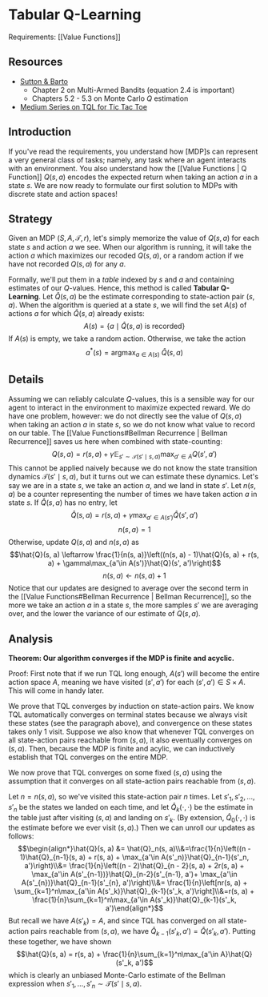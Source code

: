 # Tabular Q-Learning
Requirements: [[Value Functions]]
## Resources
- [Sutton & Barto](http://incompleteideas.net/book/RLbook2020.pdf) 
	- Chapter 2 on Multi-Armed Bandits (equation 2.4 is important)
	- Chapters 5.2 - 5.3 on Monte Carlo $Q$ estimation
- [Medium Series on TQL for Tic Tac Toe](https://medium.com/@carsten.friedrich/part-3-tabular-q-learning-a-tic-tac-toe-player-that-gets-better-and-better-fa4da4b0892a)

## Introduction

If you've read the requirements, you understand how [MDP]s can represent a very general class of tasks; namely, any task where an agent interacts with an environment. You also understand how the [[Value Functions | Q Function]] $Q(s, a)$ encodes the expected return when taking an action $a$ in a state $s$. We are now ready to formulate our first solution to MDPs with discrete state and action spaces!

## Strategy

Given an MDP $(S, A, \mathcal{T}, r)$, let's simply memorize the value of $Q(s, a)$ for each state $s$ and action $a$ we see. When our algorithm is running, it will take the action $a$ which maximizes our recoded $Q(s, a)$, or a random action if we have not recorded $Q(s, a)$ for any $a$.

Formally, we'll put them in a *table* indexed by $s$ and $a$ and containing estimates of our $Q$-values. Hence, this method is called **Tabular Q-Learning**. Let $\hat{Q}(s, a)$ be the estimate corresponding to state-action pair $(s, a)$. When the algorithm is queried at a state $s$, we will find the set $A(s)$ of actions $a$ for which $\hat{Q}(s, a)$ already exists:
$$A(s) = \{a \mid \hat Q(s, a) \text{ is recorded}\}$$
If $A(s)$ is empty, we take a random action. Otherwise, we take the action
$$a^*(s) = \mathop{\text{argmax}}_{a \in A(s)}\; \hat{Q}(s, a)$$

## Details

Assuming we can reliably calculate $Q$-values, this is a sensible way for our agent to interact in the environment to maximize expected reward. We do have one problem, however: we do not directly see the value of $Q(s, a)$ when taking an action $a$ in state $s$, so we do not know what value to record on our table. The [[Value Functions#Bellman Recurrence | Bellman Recurrence]] saves us here when combined with state-counting:
$$Q(s, a) = r(s, a) + \gamma\mathop{\mathbb{E}}_{s' \sim \mathcal{T}(s' \mid s, a)}\max_{a'\in A} Q(s', a')$$
This cannot be applied naively because we do not know the state transition dynamics $\mathcal{T}(s'\mid s, a)$, but it turns out we can estimate these dynamics. Let's say we are in a state $s$, we take an action $a$, and we land in state $s'$. Let $n(s, a)$ be a counter representing the number of times we have taken action $a$ in state $s$.  If $\hat{Q}(s, a)$ has no entry, let
$$\hat{Q}(s, a) = r(s, a) + \gamma\max_{a'\in A(s')} \hat{Q}(s', a')$$
$$n(s, a) = 1$$
Otherwise, update $Q(s, a)$ and $n(s, a)$ as
$$\hat{Q}(s, a) \leftarrow \frac{1}{n(s, a)}\left((n(s, a) - 1)\hat{Q}(s, a) + r(s, a) + \gamma\max_{a'\in A(s')}\hat{Q}(s', a')\right)$$
$$n(s, a) \leftarrow n(s, a) + 1$$
Notice that our updates are designed to average over the second term in the [[Value Functions#Bellman Recurrence | Bellman Recurrence]], so the more we take an action $a$ in a state $s$, the more samples $s'$ we are averaging over, and the lower the variance of our estimate of $Q(s, a)$. 

## Analysis

**Theorem: Our algorithm converges if the MDP is finite and acyclic.**

Proof: First note that if we run TQL long enough, $A(s')$ will become the entire action space $A$, meaning we have visited $(s', a')$ for each $(s', a') \in S\times A$. This will come in handy later. 

We prove that TQL converges by induction on state-action pairs. We know TQL automatically converges on terminal states because we always visit these states (see the paragraph above), and convergence on these states takes only 1 visit. Suppose we also know that whenever TQL converges on all state-action pairs reachable from $(s, a)$, it also eventually converges on $(s, a)$. Then, because the MDP is finite and acylic, we can inductively establish that TQL converges on the entire MDP.

We now prove that TQL converges on some fixed $(s, a)$ using the assumption that it converges on all state-action pairs reachable from $(s, a)$.

Let $n = n(s, a)$, so we've visited this state-action pair $n$ times. Let $s'_1, s'_2, ..., s'_n$ be the states we landed on each time, and let $\hat{Q}_k(\cdot, \cdot)$ be the estimate in the table just after visiting $(s, a)$ and landing on $s'_k$. (By extension, $\hat{Q}_0(\cdot, \cdot)$ is the estimate before we ever visit $(s, a)$.) Then we can unroll our updates as follows:
$$\begin{align*}\hat{Q}(s, a) &= \hat{Q}_n(s, a)\\&=\frac{1}{n}\left((n - 1)\hat{Q}_{n-1}(s, a) + r(s, a) + \max_{a'\in A(s'_n)}\hat{Q}_{n-1}(s'_n, a')\right)\\&= \frac{1}{n}\left((n - 2)\hat{Q}_{n - 2}(s, a) + 2r(s, a) + \max_{a'\in A(s'_{n-1})}\hat{Q}_{n-2}(s'_{n-1}, a')+ \max_{a'\in A(s'_{n})}\hat{Q}_{n-1}(s'_{n}, a')\right)\\&= \frac{1}{n}\left[nr(s, a) + \sum_{k=1}^n\max_{a'\in A(s'_k)}\hat{Q}_{k-1}(s'_k, a')\right]\\&=r(s, a) + \frac{1}{n}\sum_{k=1}^n\max_{a'\in A(s'_k)}\hat{Q}_{k-1}(s'_k, a')\end{align*}$$
But recall we have $A(s'_k) = A$, and since TQL has converged on all state-action pairs reachable from $(s, a)$, we have $\hat{Q}_{k-1}(s'_k, a') = \hat{Q}(s'_k, a')$. Putting these together, we have shown
$$\hat{Q}(s, a) = r(s, a) + \frac{1}{n}\sum_{k=1}^n\max_{a'\in A}\hat{Q}(s'_k, a')$$
which is clearly an unbiased Monte-Carlo estimate of the Bellman expression when $s'_1, ..., s'_n \sim \mathcal{T}(s'\mid s, a)$.